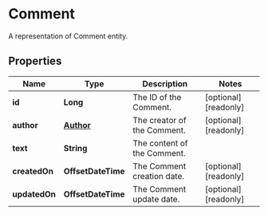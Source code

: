 

# Comment

A representation of Comment entity.
## Properties

Name | Type | Description | Notes
------------ | ------------- | ------------- | -------------
**id** | **Long** | The ID of the Comment. |  [optional] [readonly]
**author** | [**Author**](Author.md) | The creator of the Comment. |  [optional] [readonly]
**text** | **String** | The content of the Comment. | 
**createdOn** | **OffsetDateTime** | The Comment creation date. |  [optional] [readonly]
**updatedOn** | **OffsetDateTime** | The Comment update date. |  [optional] [readonly]



